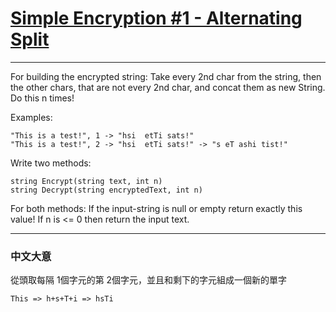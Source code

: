 # [Simple Encryption #1 - Alternating Split](https://www.codewars.com/kata/57814d79a56c88e3e0000786)

---

For building the encrypted string:
Take every 2nd char from the string, then the other chars, that are not every 2nd char, and concat them as new String.
Do this n times!

Examples:

```
"This is a test!", 1 -> "hsi  etTi sats!"
"This is a test!", 2 -> "hsi  etTi sats!" -> "s eT ashi tist!"
```

Write two methods:
```
string Encrypt(string text, int n)
string Decrypt(string encryptedText, int n)
```

For both methods:
If the input-string is null or empty return exactly this value!
If n is <= 0 then return the input text.

---

### 中文大意

從頭取每隔 1個字元的第 2個字元，並且和剩下的字元組成一個新的單字

`This => h+s+T+i => hsTi`
